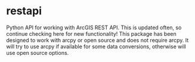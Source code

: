 # restapi
Python API for working with ArcGIS REST API.  This is updated often, so continue checking here for new functionality!  This package has been designed to work with arcpy or open source and does not require arcpy.  It will try to use arcpy if available for some data conversions, otherwise will use open source options.
